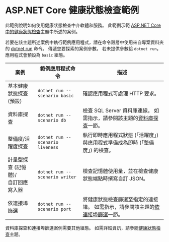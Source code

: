 # <a name="aspnet-core-health-check-sample"></a>ASP.NET Core 健康狀態檢查範例

此範例說明如何使用健康狀態檢查中介軟體和服務。 此範例示範 [ASP.NET Core 中的健康狀態檢查](https://docs.microsoft.com/aspnet/core/host-and-deploy/health-checks)主題中所述的案例。

若要在該主題所述案例中執行範例應用程式，請在命令殼層中使用來自專案資料夾的 [dotnet run](https://docs.microsoft.com/dotnet/core/tools/dotnet-run) 命令。 傳遞您要探索的案例參數。 若未提供參數給 `dotnet run`，應用程式會預設為 `basic` 組態。

| 案例                                               | 範例應用程式命令               | 描述 |
| ------------------------------------------------------ | -------------------------------- | ----------- |
| 基本健康狀態探查 (預設)                           | `dotnet run --scenario basic`    | 確認應用程式可處理 HTTP 要求。 |
| 資料庫探查                                         | `dotnet run --scenario db`       | 檢查 SQL Server 資料庫連線。 如需指示，請參閱該主題的[資料庫探查](https://docs.microsoft.com/aspnet/core/host-and-deploy/health-checks#database-probe)一節。 |
| 整備度/活躍度探查                              | `dotnet run --scenario liveness` | 執行即時應用程式狀態 (「活躍度」) 與應用程式準備成為即時 (「整備度」) 的檢查。 |
| 計量型探查 (記憶體)/<br>自訂回應寫入器 | `dotnet run --scenario writer`   | 檢查記憶體使用量，並在檢查健康狀態端點時撰寫自訂 JSON。 |
| 依連接埠篩選                                         | `dotnet run --scenario port`     | 將健康狀態檢查篩選至指定的連接埠。 如需指示，請參閱該主題的[依連接埠篩選](https://docs.microsoft.com/aspnet/core/host-and-deploy/health-checks#filter-by-port)一節。 |

資料庫探查和連接埠篩選案例需要其他組態。 如需詳細資訊，請參閱[健康狀態檢查](https://docs.microsoft.com/aspnet/core/host-and-deploy/health-checks)主題。
